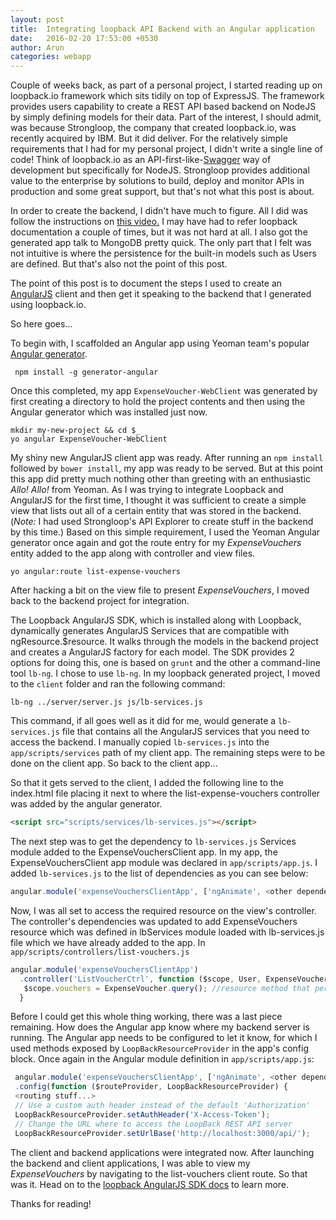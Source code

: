 ```yaml
---
layout: post
title:  Integrating loopback API Backend with an Angular application
date:   2016-02-20 17:53:00 +0530
author: Arun
categories: webapp
---
```


Couple of weeks back, as part of a personal project, I started reading up on loopback.io framework which sits tidily on top of ExpressJS.
 The framework provides users capability to create a REST API based backend on NodeJS by simply defining models for their data. Part of the interest,
 I should admit, was because Strongloop, the company that created loopback.io, was recently acquired by IBM.
 But it did deliver. For the relatively simple requirements that I had for my personal project, I didn't write a single line of code\!
 Think of loopback.io as an API-first-like-[Swagger](http://swagger.io/) way of development but specifically for NodeJS.
 Strongloop provides additional value to the enterprise by solutions to build, deploy and monitor APIs in production and some great support,
 but that's not what this post is about.

 In order to create the backend, I didn't have much to figure. All I did was follow the instructions on
 [this video.](https://vimeo.com/109596021) I may have had to refer loopback documentation a couple of times, but it was
 not hard at all. I also got the generated app talk to MongoDB pretty quick. The only part that I felt was not intuitive is where the
 persistence for the built-in models such as Users are defined. But that's also not the point of this post.

 The point of this post is to document the steps I used to create an [AngularJS](https://angularjs.org/) client and then get it
 speaking to the backend that I generated using loopback.io.

  So here goes...

 To begin with, I scaffolded an Angular app using Yeoman team's popular [Angular generator](https://github.com/yeoman/generator-angular#readme).

```shell
 npm install -g generator-angular
```
Once this completed, my app `ExpenseVoucher-WebClient` was generated by first creating a directory to hold the project contents and then
using the Angular generator which was installed just now.

```shell
mkdir my-new-project && cd $_
yo angular ExpenseVoucher-WebClient
```

My shiny new AngularJS client app was ready. After running an `npm install` followed by `bower install`, my app was ready to be served. But at this point
this app did pretty much nothing other than greeting with an enthusiastic *Allo\! Allo\!* from Yeoman. As I
was trying to integrate Loopback and AngularJS for the first time, I thought it was sufficient to create a simple view that lists out all of
a certain entity that was stored in the backend. (*Note:* I had used Strongloop's API Explorer to create stuff in the backend by this time.)
Based on this simple requirement, I used the Yeoman Angular generator once again and got the route entry for my *ExpenseVouchers* entity
added to the app along with controller and view files.

```shell
yo angular:route list-expense-vouchers
```

After hacking a bit on the view file to present *ExpenseVouchers*, I moved back to the backend project for integration.

The Loopback AngularJS SDK, which is installed along with Loopback, dynamically generates AngularJS Services that are compatible with ngResource.$resource.
It walks through the models in the backend project and creates a AngularJS factory for each model. The SDK provides 2 options for doing this,
one is based on `grunt` and the other a command-line tool `lb-ng`. I chose to use `lb-ng`. In my loopback generated project, I moved to the
`client` folder and ran the following command:

```shell
lb-ng ../server/server.js js/lb-services.js
```

This command, if all goes well as it did for me, would generate a `lb-services.js` file that contains all the AngularJS services that you need
to access the backend. I manually copied `lb-services.js` into the `app/scripts/services` path of my client app. The remaining steps were to be
done on the client app. So back to the client app...

So that it gets served to the client, I added the following line to the index.html file placing it next to where the list-expense-vouchers
controller was added by the angular generator.

```html
<script src="scripts/services/lb-services.js"></script>
```

The next step was to get the dependency to `lb-services.js` Services module added to the ExpenseVouchersClient app. In my app,
the ExpenseVouchersClient app module was declared in `app/scripts/app.js`. I added `lb-services.js` to the list of dependencies as you can see below:

 ```javascript
 angular.module('expenseVouchersClientApp', ['ngAnimate', <other dependencies>, 'lbServices'])
 ```

Now, I was all set to access the required resource on the view's controller. The controller's dependencies was updated to add ExpenseVouchers
resource which was defined in lbServices module loaded with lb-services.js file which we have already added to the app.
In `app/scripts/controllers/list-vouchers.js`

```javascript
angular.module('expenseVouchersClientApp')
  .controller('ListVoucherCtrl', function ($scope, User, ExpenseVoucher){
   $scope.vouchers = ExpenseVoucher.query(); //resource method that performs a GET on the model lying underneath
  }
```

Before I could get this whole thing working, there was a last piece remaining. How does the Angular app know where my backend server is running.
 The Angular app needs to be configured to let it know, for which I used methods exposed by `LoopBackResourceProvider` in the app's
 config block. Once again in the Angular module definition in `app/scripts/app.js`:

```javascript
 angular.module('expenseVouchersClientApp', ['ngAnimate', <other dependencies>, 'lbServices'])
 .config(function ($routeProvider, LoopBackResourceProvider) {
 <routing stuff...>
 // Use a custom auth header instead of the default 'Authorization'
 LoopBackResourceProvider.setAuthHeader('X-Access-Token');
 // Change the URL where to access the LoopBack REST API server
 LoopBackResourceProvider.setUrlBase('http://localhost:3000/api/');
```

The client and backend applications were integrated now. After launching the backend and client applications, I was able to view my
*ExpenseVouchers* by navigating to the list-vouchers client route. So that was it. Head on to the
[loopback AngularJS SDK docs](https://docs.strongloop.com/display/public/LB/AngularJS+JavaScript+SDK) to learn more.

Thanks for reading\!
